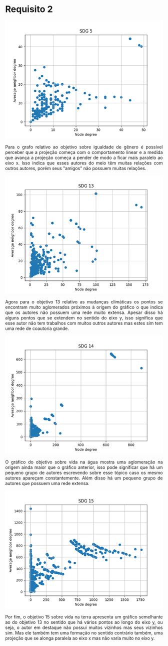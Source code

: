 <h1>Requisito 2</h1>

![sdg 5](https://github.com/ViniciusBulhoes/AED2/blob/main/U2T1/Requisito_02/assets/sdg5.png)
<p align=justify>
  Para o grafo relativo ao objetivo sobre igualdade de gênero é possível perceber que a projeção começa com o comportamento linear e a medida que avança a projeção começa a pender de modo a ficar mais paralelo ao eixo x. Isso indica que esses autores do meio têm muitas relações com outros autores, porém seus "amigos" não possuem muitas relações.
</p>

![sdg 13](https://github.com/ViniciusBulhoes/AED2/blob/main/U2T1/Requisito_02/assets/sdg13.png)
<p align=justify>
  Agora para o objetivo 13 relativo as mudanças climáticas os pontos se encontram muito aglomerados próximos à origem do gráfico o que indica que os autores nâo possuem uma rede muito extensa. Apesar disso há alguns pontos que se extendem no sentido do eixo y, isso significa que esse autor não tem trabalhos com muitos outros autores mas estes sim tem uma rede de coautoria grande.
</p>
  
![sdg 14](https://github.com/ViniciusBulhoes/AED2/blob/main/U2T1/Requisito_02/assets/sdg14.png)
<p align=justify>
  O gráfico do objetivo sobre vida na água mostra uma aglomeração na origem ainda maior que o gráfico anterior, isso pode significar que há um pequeno grupo de autores escrevendo sobre esse tópico caso os mesmo autores apareçam constantemente. Além disso há um pequeno grupo de autores que possuem uma rede extensa.
</p>

![sdg 15](https://github.com/ViniciusBulhoes/AED2/blob/main/U2T1/Requisito_02/assets/sdg15.png)
<p align=justify>
  Por fim, o objetivo 15 sobre vida na terra apresenta um gráfico semelhante ao do objetivo 13 no sentido que há vários pontos ao longo do eixo y, ou seja, o autor em destaque não possui muitos vizinhos mas seus vizinhos sim. Mas ele também tem uma formação no sentido contrário também, uma projeção que se alonga paralela ao eixo x mas não varia muito no eixo y.
</p>
